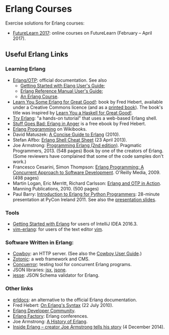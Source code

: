 # Erlang Courses

Exercise solutions for Erlang courses:

* [FutureLearn 2017](futurelearn-2017): online courses on FutureLearn (February – April 2017).

## Useful Erlang Links

### Learning Erlang

* [Erlang/OTP](http://erlang.org/doc/index.html): official documentation. See also
  * [Getting Started with Elang User's Guide](http://erlang.org/doc/getting_started/users_guide.html);
  * [Erlang Reference Manual User's Guide](http://erlang.org/doc/reference_manual/users_guide.html);
  * [An Erlang Course](http://www.erlang.org/course).
* [Learn You Some Erlang for Great Good!](http://learnyousomeerlang.com/content): book by Fred Hebert,
  available under a Creative Commons licence (and as a [printed book](https://www.nostarch.com/erlang)).
  The book's title was inspired by [Learn You a Haskell for Great Good!](http://learnyouahaskell.com/).
* [Try Erlang](http://www.tryerlang.org/): "a hands-on tutorial" that uses a web-based Erlang shell.
* [Stuff Goes Bad: Erlang in Anger](http://www.erlang-in-anger.com/) is a free ebook by Fred Hebert.
* [Erlang Programming](https://en.wikibooks.org/wiki/Erlang_Programming) on Wikibooks.
* David Matuszek: [A Concise Guide to Erlang](http://www.cis.upenn.edu/~matuszek/General/ConciseGuides/concise-erlang.html) (2010).
* Stefan Alfbo: [Erlang Shell Cheat Sheet](http://stefanalfbo.github.io/blog/2013/04/23/erlang-shell-cheat-sheet/) (23 April 2013).
* Joe Armstrong: [Programming Erlang (2nd edition)](https://pragprog.com/book/jaerlang2/programming-erlang). 
  Pragmatic Programmers, 2013. (548 pages) 
  Book by one of the creators of Erlang. (Some reviewers have complained that some of the code samples don't work.)
* Francesco Cesarini, Simon Thompson: [Erlang Programming: A Concurrent Approach to Software Development](http://shop.oreilly.com/product/9780596518189.do). O'Reilly Media, 2009. (498 pages)
* Martin Logan, Eric Merritt, Richard Carlsson: [Erlang and OTP in Action](https://www.manning.com/books/erlang-and-otp-in-action). Manning Publications, 2010. (500 pages) 
* Paul Barry: [Introduction to Erlang for Python Programmers](https://vimeo.com/32045208): 28-minute presentation at PyCon Ireland 2011. 
  See also the [presentation slides](http://paulbarry.itcarlow.ie/ErlangWebcast.pdf).

### Tools

* [Getting Started with Erlang](https://www.jetbrains.com/help/idea/2016.3/getting-started-with-erlang.html) for users of IntelliJ IDEA 2016.3.
* [vim-erlang](https://github.com/vim-erlang): for users of the text editor [vim](http://www.vim.org/).

### Software Written in Erlang:

* [Cowboy](https://github.com/ninenines/cowboy): an HTTP server. (See also the [Cowboy User Guide](https://ninenines.eu/docs/en/cowboy/2.0/guide/).)
* [Zotonic](https://github.com/zotonic/zotonic): a web framework and CMS.
* [Concuerror](https://github.com/parapluu/Concuerror): testing tool for concurrent Erlang programs.
* JSON libraries: [jsx](https://github.com/talentdeficit/jsx), [jsone](https://github.com/sile/jsone).
* [jesse](https://github.com/for-GET/jesse): JSON Schema validator for Erlang.

### Other links

* [erldocs](http://erldocs.com/): an alternative to the official Erlang documentation.
* Fred Hebert: [On Erlang's Syntax](http://ferd.ca/on-erlang-s-syntax.html) (22 July 2010).
* [Erlang Developer Community](http://erlangcentral.org/).
* [Erlang Factory](http://www.erlang-factory.com/): Erlang conferences.
* Joe Armstrong: [A History of Erlang](http://webcem01.cem.itesm.mx:8005/erlang/cd/downloads/hopl_erlang.pdf).
* [Inside Erlang – creator Joe Armstrong tells his story](https://www.ericsson.com/news/141204-inside-erlang-creator-joe-armstrong-tells-his-story_244099435_c) (4 December 2014).

